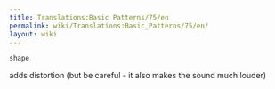 ```yaml
---
title: Translations:Basic Patterns/75/en
permalink: wiki/Translations:Basic_Patterns/75/en/
layout: wiki
---
```


``` Haskell
shape
```

adds distortion (but be careful - it also makes the sound much louder)
